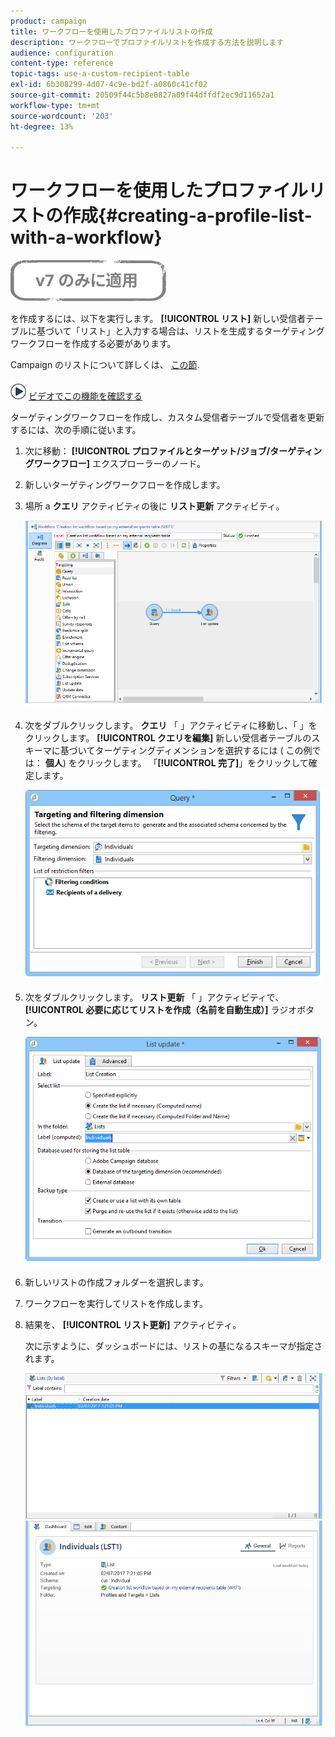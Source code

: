 ```yaml
---
product: campaign
title: ワークフローを使用したプロファイルリストの作成
description: ワークフローでプロファイルリストを作成する方法を説明します
audience: configuration
content-type: reference
topic-tags: use-a-custom-recipient-table
exl-id: 6b308299-4d07-4c9e-bd2f-a0860c41cf02
source-git-commit: 20509f44c5b8e0827a09f44dffdf2ec9d11652a1
workflow-type: tm+mt
source-wordcount: '203'
ht-degree: 13%

---
```


# ワークフローを使用したプロファイルリストの作成{#creating-a-profile-list-with-a-workflow}

![](../../assets/v7-only.svg)

を作成するには、以下を実行します。 **[!UICONTROL リスト]** 新しい受信者テーブルに基づいて「リスト」と入力する場合は、リストを生成するターゲティングワークフローを作成する必要があります。

Campaign のリストについて詳しくは、 [この節](../../platform/using/creating-and-managing-lists.md#about-lists-in-adobe-campaign).

![](assets/do-not-localize/how-to-video.png) [ビデオでこの機能を確認する](../../platform/using/creating-and-managing-lists.md#create-list-in-a-wf-video)

ターゲティングワークフローを作成し、カスタム受信者テーブルで受信者を更新するには、次の手順に従います。

1. 次に移動： **[!UICONTROL プロファイルとターゲット/ジョブ/ターゲティングワークフロー]** エクスプローラーのノード。
1. 新しいターゲティングワークフローを作成します。
1. 場所 a **クエリ** アクティビティの後に **リスト更新** アクティビティ。

   ![](assets/mapping_create_list_workflow01.png)

1. 次をダブルクリックします。 **クエリ** 「 」アクティビティに移動し、「 」をクリックします。 **[!UICONTROL クエリを編集]** 新しい受信者テーブルのスキーマに基づいてターゲティングディメンションを選択するには ( この例では： **個人**) をクリックします。 「**[!UICONTROL 完了]**」をクリックして確定します。

   ![](assets/mapping_create_list_workflow03.png)

1. 次をダブルクリックします。 **リスト更新** 「 」アクティビティで、 **[!UICONTROL 必要に応じてリストを作成（名前を自動生成）]** ラジオボタン。

   ![](assets/mapping_create_list_workflow02.png)

1. 新しいリストの作成フォルダーを選択します。
1. ワークフローを実行してリストを作成します。
1. 結果を、 **[!UICONTROL リスト更新]** アクティビティ。

   次に示すように、ダッシュボードには、リストの基になるスキーマが指定されます。

   ![](assets/mapping_list_view.png)

